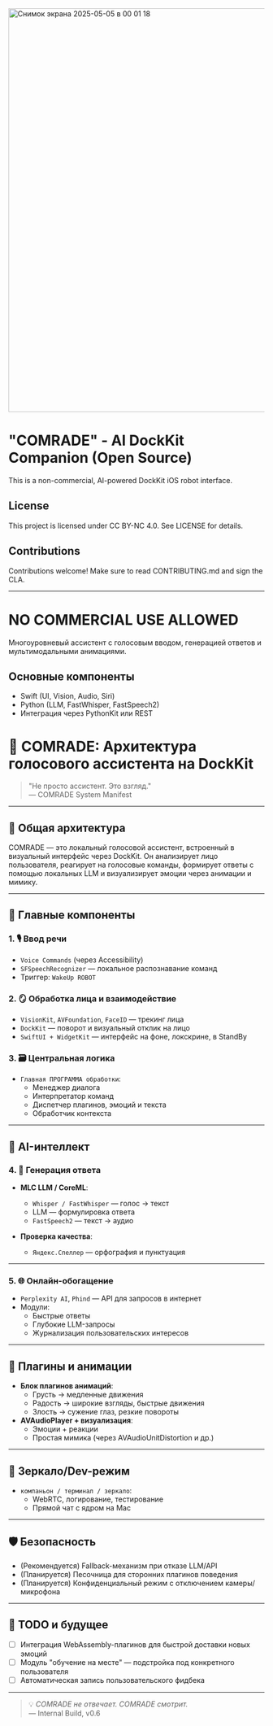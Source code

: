 
<img width="924" height="794" alt="Снимок экрана 2025-05-05 в 00 01 18" src="https://github.com/user-attachments/assets/58342e02-4955-45d5-a03c-b98d602e6de9" />

# "COMRADE" - AI DockKit Companion (Open Source)

This is a non-commercial, AI-powered DockKit iOS robot interface.

## License
This project is licensed under CC BY-NC 4.0. See LICENSE for details.

## Contributions
Contributions welcome! Make sure to read CONTRIBUTING.md and sign the CLA.

---
# **NO COMMERCIAL USE ALLOWED**

Многоуровневый ассистент с голосовым вводом, генерацией ответов и мультимодальными анимациями.

## Основные компоненты
- Swift (UI, Vision, Audio, Siri)
- Python (LLM, FastWhisper, FastSpeech2)
- Интеграция через PythonKit или REST

# 🤖 COMRADE: Архитектура голосового ассистента на DockKit

> "Не просто ассистент. Это взгляд."  
> — COMRADE System Manifest

---

## 📐 Общая архитектура

COMRADE — это локальный голосовой ассистент, встроенный в визуальный интерфейс через DockKit. Он анализирует лицо пользователя, реагирует на голосовые команды, формирует ответы с помощью локальных LLM и визуализирует эмоции через анимации и мимику.

---

## 🧠 Главные компоненты

### 1. 🎙️ **Ввод речи**
- `Voice Commands` (через Accessibility)
- `SFSpeechRecognizer` — локальное распознавание команд
- Триггер: `WakeUp ROBOT`

### 2. 🪞 **Обработка лица и взаимодействие**
- `VisionKit`, `AVFoundation`, `FaceID` — трекинг лица
- `DockKit` — поворот и визуальный отклик на лицо
- `SwiftUI + WidgetKit` — интерфейс на фоне, локскрине, в StandBy

### 3. 🗃 **Центральная логика**
- `Главная ПРОГРАММА обработки`:
  - Менеджер диалога
  - Интерпретатор команд
  - Диспетчер плагинов, эмоций и текста
  - Обработчик контекста

---

## 💬 AI-интеллект

### 4. 🧠 **Генерация ответа**
- **MLC LLM / CoreML**:
  - `Whisper / FastWhisper` — голос → текст
  - LLM — формулировка ответа
  - `FastSpeech2` — текст → аудио

- **Проверка качества**:
  - `Яндекс.Спеллер` — орфография и пунктуация

---

### 5. 🌐 **Онлайн-обогащение**
- `Perplexity AI`, `Phind` — API для запросов в интернет
- Модули:
  - Быстрые ответы
  - Глубокие LLM-запросы
  - Журнализация пользовательских интересов

---

## 🧩 Плагины и анимации

- **Блок плагинов анимаций**:
  - Грусть → медленные движения
  - Радость → широкие взгляды, быстрые движения
  - Злость → сужение глаз, резкие повороты
- **AVAudioPlayer + визуализация**:
  - Эмоции + реакции
  - Простая мимика (через AVAudioUnitDistortion и др.)

---

## 🧪 Зеркало/Dev-режим

- `компаньон / терминал / зеркало`:
  - WebRTC, логирование, тестирование
  - Прямой чат с ядром на Mac

---

## 🛡 Безопасность

- (Рекомендуется) Fallback-механизм при отказе LLM/API
- (Планируется) Песочница для сторонних плагинов поведения
- (Планируется) Конфиденциальный режим с отключением камеры/микрофона

---

## 💾 TODO и будущее

- [ ] Интеграция WebAssembly-плагинов для быстрой доставки новых эмоций
- [ ] Модуль "обучение на месте" — подстройка под конкретного пользователя
- [ ] Автоматическая запись пользовательского фидбека

---

> 💡 *COMRADE не отвечает. COMRADE смотрит.*  
> — Internal Build, v0.6
